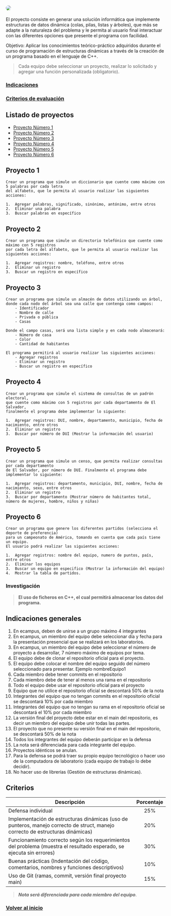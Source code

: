 # <img id="top" style="border-radius: 15px;" src="https://i.imgur.com/uekVX44.jpg">  

El proyecto consiste en generar una solución informática que implemente estructuras de datos dinámica (colas, pilas, listas y árboles), que más se adapte a la naturaleza del problema y le permita al usuario final interactuar con las diferentes opciones que presente el programa con facilidad.

Objetivo: Aplicar los conocimientos teórico-práctico adquiridos durante el curso de programación de estructuras dinámicas a través de la creación de un programa basado en el lenguaje de C++.

> Cada equipo debe seleccionar un proyecto, realizar lo solicitado y agregar una función personalizada (obligatorio).

### [Indicaciones](#indicaciones-generales)
### [Criterios de evaluación](#criterios)

## Listado de proyectos
* [Proyecto Número 1](https://github.com/RivasDiego/stunning-train/tree/P01)
* [Proyecto Número 2](#proyecto-2)
* [Proyecto Número 3](#proyecto-3)
* [Proyecto Número 4](#proyecto-4)
* [Proyecto Número 5](#proyecto-5)
* [Proyecto Número 6](#proyecto-6)



## Proyecto 1

    Crear un programa que simule un diccionario que cuente como máximo con 5 palabras por cada letra 
    del alfabeto, que le permita al usuario realizar las siguientes acciones:

    1.  Agregar palabras, significado, sinónimo, antónimo, entre otros
    2.  Eliminar una palabra
    3.  Buscar palabras en específico

## Proyecto 2

    Crear un programa que simule un directorio telefónico que cuente como máximo con 5 registros 
    por cada letra del alfabeto, que le permita al usuario realizar las siguientes acciones:
   
    1.  Agregar registros: nombre, teléfono, entre otros
    2.  Eliminar un registro
    3.  Buscar un registro en específico

## Proyecto 3

    Crear un programa que simule un almacén de datos utilizando un árbol, 
    donde cada nodo del árbol sea una calle que contenga como campos:
        - Identificador
        - Nombre de calle
        - Privada o pública
        - Casas   
   
    Donde el campo casas, será una lista simple y en cada nodo almacenará:
        - Número de casa
        - Color
        - Cantidad de habitantes   
    
    El programa permitirá al usuario realizar las siguientes acciones:
        - Agregar registros
        - Eliminar un registro
        - Buscar un registro en específico

## Proyecto 4

    Crear un programa que simule el sistema de consultas de un padrón electoral, 
    que cuente como máximo con 5 registros por cada departamento de El Salvador, 
    finalmente el programa debe implementar lo siguiente:
   
    1.  Agregar registros: DUI, nombre, departamento, municipio, fecha de nacimiento, entre otros
    2.  Eliminar un registro
    3.  Buscar por número de DUI (Mostrar la información del usuario)

## Proyecto 5

    Crear un programa que simule un censo, que permita realizar consultas por cada departamento 
    de El Salvador, por número de DUI. Finalmente el programa debe implementar lo siguiente:

    1.  Agregar registros: departamento, municipio, DUI, nombre, fecha de nacimiento, sexo, entre otros
    2.  Eliminar un registro
    3.  Buscar por departamento (Mostrar número de habitantes total, número de mujeres, hombre, niños y niñas)

## Proyecto 6

    Crear un programa que genere los diferentes partidos (selecciona el deporte de preferencia) 
    para un campeonato de América, tomando en cuenta que cada país tiene un equipo. 
    El usuario podrá realizar las siguientes acciones:

    1.  Agregar registros: nombre del equipo, numero de puntos, país, entre otros
    2.  Eliminar los equipos
    3.  Buscar un equipo en especifico (Mostrar la información del equipo)
    4.  Mostrar la tabla de partidos.

### Investigación

> **El uso de ficheros en C++, el cual permitirá almacenar los datos del programa.**

## Indicaciones generales

1. En ecampus, deben de unirse a un grupo máximo 4 integrantes
2. En ecampus, un miembro del equipo debe seleccionar día y fecha para la presentación presencial que se realizará en los laboratorios.
3. En ecampus, un miembro del equipo debe seleccionar el número de proyecto a desarrollar, 7 número máximo de equipos por tema.
4. El equipo debe de clonar el repositorio oficial para el proyecto.
5. El equipo debe colocar el nombre del equipo seguido del número seleccionado para presentar. Ejemplo nombreEquipo1
6. Cada miembro debe tener commits en el repositorio
7. Cada miembro debe de tener al menos una rama en el repositorio
8. Todo el equipo debe usar el repositorio oficial para el proyecto
9. Equipo que no utilice el repositorio oficial se descontará 50% de la nota
10. Integrantes del equipo que no tengan commits en el repositorio oficial se descontará 10% por cada miembro
11. Integrantes del equipo que no tengan su rama en el repositorio oficial se descontará el 10% por cada miembro
12. La versión final del proyecto debe estar en el main del repositorio, es decir un miembro del equipo debe unir todas las partes.
13. El proyecto que no presente su versión final en el main del repositorio, se descontará 50% de la nota
14. Todos los integrantes del equipo deberán participar en la defensa
15. La nota será diferenciada para cada integrante del equipo.
16. Proyectos idénticos se anulan.
17. Para la defensa se podrá traer su propio equipo tecnológico o hacer uso de la computadora de laboratorio (cada equipo de trabajo lo debe decidir).
18. No hacer uso de librerías (Gestión de estructuras dinámicas).

## Criterios


| Descripción                                                                                                                       | Porcentaje  |
| ---                                                                                                                                |    :---:    |
| Defensa individual                                                                                                                |     25%     | 
| Implementación de estructuras dinámicas (uso de punteros, manejo correcto de struct, manejo correcto de estructuras dinámicas)    |     20%     | 
| Funcionamiento correcto según los requerimientos del problema (muestra el resultado esperado, se ejecuta sin errores)             |     30%     | 
| Buenas prácticas (Indentación del código, comentarios, nombres y funciones descriptivos)                                          |     10%     | 
| Uso de Git (ramas, commit, versión final proyecto main)                                                                           |     15%     |

> __*Nota será diferenciada para cada miembro del equipo*__.

### [Volver al inicio](#top)
